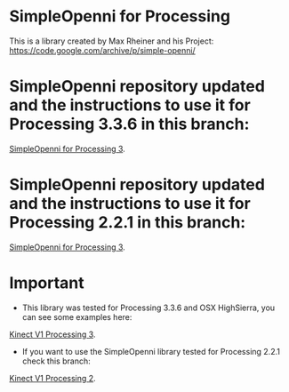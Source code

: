 # SimpleOpenni for Processing 

This is a library created by Max Rheiner and his Project: https://code.google.com/archive/p/simple-openni/

# SimpleOpenni repository updated and the instructions to use it for Processing 3.3.6 in this branch:

   [SimpleOpenni for Processing 3](https://github.com/totovr/SimpleOpenni/tree/Processing_3.3.6).

# SimpleOpenni repository updated and the instructions to use it for Processing 2.2.1 in this branch:

   [SimpleOpenni for Processing 3](https://github.com/totovr/SimpleOpenni/tree/Processing_2.2.1).

# Important 

* This library was tested for Processing 3.3.6 and OSX HighSierra, you can see some examples here:

[Kinect V1 Processing 3](https://github.com/totovr/Processing/tree/Processing-3.3.6/Kinect/Kinect_SimpleOpenni).

* If you want to use the SimpleOpenni library tested for Processing 2.2.1 check this branch:

[Kinect V1 Processing 2](https://github.com/totovr/Processing/tree/Processing-2.2.1/Processing%202.2.1/Kinect).
